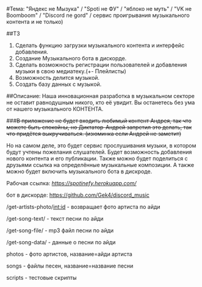 #Тема: "Яндекс не Мызука" / "Spoti не ФУ" / "яблоко не муть" / "VK не Boomboom" / "Discord ne gord" / сервис проигрывания музыкального контента и не только)

##ТЗ
1. Сделать функцию загрузки музыкального контента и интерфейс добавления.
2. Создание Музыкального бота в дискорде.
3. Сделать возможность регистрации пользователей и добавления музыки в свою медиатеку.(+- Плейлисты)
4. Возможность делится музыкой.
5. Создать базу данных с музыкой.

##Описание:
Наша инновационная разработка в музыкальном секторе не оставит равнодушным никого, кто её увидит.
Вы останетесь без ума от нашего музыкального КОНТЕНТА.

###~~В приложение не будет входить любимый контент Андрея, так что можете быть спокойны, но Диктатор-Андрей запретил это делать, так что придётся выкручиваться. (изюминка если Андрей не заметит)~~

Но на самом деле, это будет сервис прослушивания музыки, в котором будут учтены пожелания слушателей.
Будет возможность добавления нового контента и его публикации. Также можно будет поделиться с друзьями ссылка на определённые музыкальные композиции.
А также можно будет включить музыкального бота в дискроде.

Рабочая ссылка: *https://spotinefy.herokuapp.com/*

бот в дискорде: https://github.com/Gek4/discord_music

/get-artists-photo/<int:id> - возвращает фото артиста по айди

/get-song-text/<id> - текст песни по айди
  
/get-song-file/<id> - mp3 файл песни по айди
  
/get-song-data/<id> - данные о песни по айди
  
photos - фото артистов, название=айди артиста
  
songs - файлы песен, название=название песни
  
scripts - тестовые скрипты
